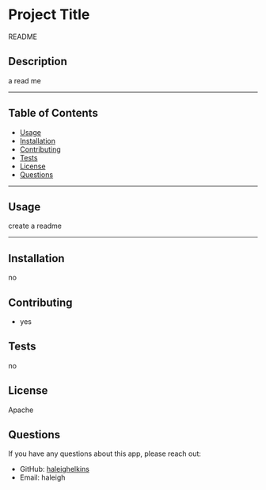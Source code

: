 


# Project Title
README

## Description
a read me

---

## Table of Contents
* [Usage](#Usage)
* [Installation](#Installation)
* [Contributing](#Contributing)
* [Tests](#Tests)
* [License](#License)
* [Questions](#Questions)

---

## Usage
create a readme

---

## Installation
no

## Contributing
- yes

## Tests
no

## License
Apache

## Questions
If you have any questions about this app, please reach out:
* GitHub: [haleighelkins](https://github.com/haleighelkins)
* Email: haleigh

